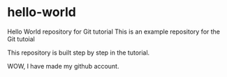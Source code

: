 # hello-world
Hello World repository for Git tutorial
This is an example repository for the Git tutoial 

This repository is built step by step in the tutorial.

WOW, I have made my github account.

